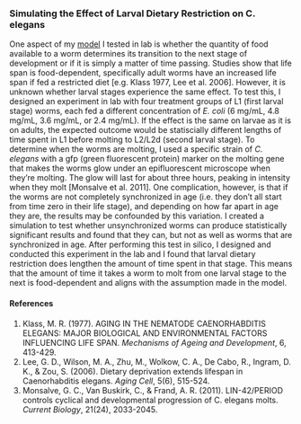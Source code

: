 ### Simulating the Effect of Larval Dietary Restriction on C. elegans
One aspect of my [model](https://github.com/RachelGoodridge/life_history_sim) I tested in lab is whether the quantity of food available to a worm determines its transition to the next stage of development or if it is simply a matter of time passing. Studies show that life span is food-dependent, specifically adult worms have an increased life span if fed a restricted diet [e.g. Klass 1977, Lee et al. 2006]. However, it is unknown whether larval stages experience the same effect. To test this, I designed an experiment in lab with four treatment groups of L1 (first larval stage) worms, each fed a different concentration of *E. coli* (6 mg/mL, 4.8 mg/mL, 3.6 mg/mL, or 2.4 mg/mL). If the effect is the same on larvae as it is on adults, the expected outcome would be statiscially different lengths of time spent in L1 before molting to L2/L2d (second larval stage). To determine when the worms are molting, I used a specific strain of *C. elegans* with a gfp (green fluorescent protein) marker on the molting gene that makes the worms glow under an epifluorescent microscope when they’re molting. The glow will last for about three hours, peaking in intensity when they molt [Monsalve et al. 2011]. One complication, however, is that if the worms are not completely synchronized in age (i.e. they don’t all start from time zero in their life stage), and depending on how far apart in age they are, the results may be confounded by this variation. I created a simulation to test whether unsynchronized worms can produce statistically significant results and found that they can, but not as well as worms that are synchronized in age. After performing this test in silico, I designed and conducted this experiment in the lab and I found that larval dietary restriction does lengthen the amount of time spent in that stage. This means that the amount of time it takes a worm to molt from one larval stage to the next is food-dependent and aligns with the assumption made in the model.

#### References
1. Klass, M. R. (1977). AGING IN THE NEMATODE CAENORHABDITIS ELEGANS: MAJOR BIOLOGICAL AND ENVIRONMENTAL FACTORS INFLUENCING LIFE SPAN. *Mechanisms of Ageing and Development*, 6, 413-429.
2. Lee, G. D., Wilson, M. A., Zhu, M., Wolkow, C. A., De Cabo, R., Ingram, D. K., & Zou, S. (2006). Dietary deprivation extends lifespan in Caenorhabditis elegans. *Aging Cell*, 5(6), 515-524.
3. Monsalve, G. C., Van Buskirk, C., & Frand, A. R. (2011). LIN-42/PERIOD controls cyclical and developmental progression of C. elegans molts. *Current Biology*, 21(24), 2033-2045.
